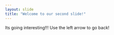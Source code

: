 ```yaml
---
layout: slide
title: "Welcome to our second slide!"
---
```

Its going interesting!!!
Use the left arrow to go back!
